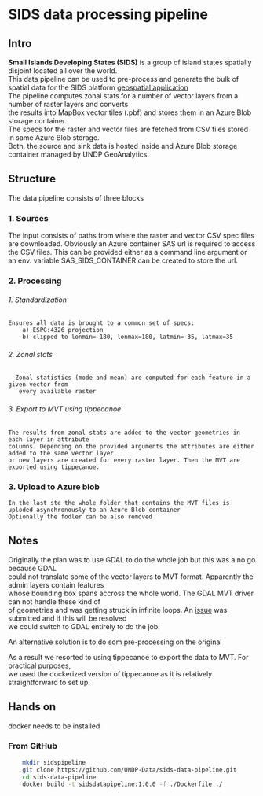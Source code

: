 # SIDS data processing pipeline

## Intro
**Small Islands Developing States (SIDS)** is a group of island states spatially disjoint located all over the world.  
This data pipeline can be used to pre-process and generate the bulk of spatial data for the SIDS platform [geospatial application](https://sids-dashboard.github.io/SIDSDataPlatform/main.html)  
The pipeline computes zonal stats for a number of vector layers from a number of raster layers and converts  
the results into MapBox vector tiles (.pbf) and stores them in an Azure Blob storage container.  
The specs for the raster and vector files are fetched from CSV files stored in same Azure Blob storage.  
Both, the source and sink data is hosted inside and Azure Blob storage container managed by UNDP GeoAnalytics.

## Structure

The data pipeline consists of three blocks

### 1. Sources

The input consists of paths from where the raster and vector CSV spec files are downloaded.
Obviously an Azure container SAS url is required to access the CSV files. This can be provided
either as a command line argument or an env. variable SAS_SIDS_CONTAINER can be created to store the url.

### 2. Processing


######        1. Standardization

    Ensures all data is brought to a common set of specs:
        a) ESPG:4326 projection
        b) clipped to lonmin=-180, lonmax=180, latmin=-35, latmax=35

######        2. Zonal stats

      Zonal statistics (mode and mean) are computed for each feature in a given vector from
       every available raster

######        3. Export to MVT using tippecanoe

    The results from zonal stats are added to the vector geometries in each layer in attribute
    columns. Depending on the provided arguments the attributes are either added to the same vector layer
    or new layers are created for every raster layer. Then the MVT are exported using tippecanoe.


### 3. Upload to Azure blob
    In the last ste the whole folder that contains the MVT files is uploded asynchronously to an Azure Blob container
    Optionally the fodler can be also removed



## Notes

Originally the plan was to use GDAL to do the whole job but this was a no go because GDAL  
could not translate  some of the vector layers to MVT format. Apparently the admin layers contain features  
whose bounding box spans accross the whole world. The GDAL MVT driver can not handle these kind of  
of geometries and was getting struck in infinite loops. An [issue](https://github.com/OSGeo/gdal/issues/5109)
was submitted and if this will be resolved  
we could switch to GDAL entirely to do the job.

An alternative solution is to do som pre-processing on the original

As a result we resorted to using tippecanoe to export the data to MVT. For practical purposes,  
we used the dockerized version of tippecanoe as it is relatively straightforward to set up.




## Hands on
docker needs to be installed

### From GitHub

```bash
    mkdir sidspipeline
    git clone https://github.com/UNDP-Data/sids-data-pipeline.git
    cd sids-data-pipeline
    docker build -t sidsdatapipeline:1.0.0 -f ./Dockerfile ./
    
    
```



